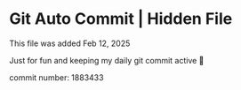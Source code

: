 # Git Auto Commit | Hidden File

This file was added Feb 12, 2025

Just for fun and keeping my daily git commit active 🤪

commit number: 1883433
